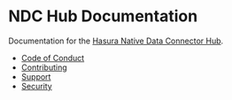 # NDC Hub Documentation

Documentation for the [Hasura Native Data Connector Hub](https://hasura.io/connectors).

- [Code of Conduct](./code-of-conduct.md)
- [Contributing](./contributing.md)
- [Support](./support.md)
- [Security](./security.md)